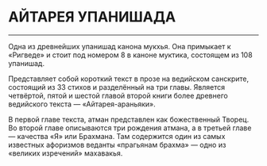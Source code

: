 # АЙТАРЕЯ УПАНИШАДА 


---
Одна из древнейших упанишад канона мукхья. Она примыкает к «Ригведе» и стоит под номером 8 в каноне муктика, состоящем из 108 упанишад.

Представляет собой короткий текст в прозе на ведийском санскрите, состоящий из 33 стихов и разделённый на три главы. Является четвёртой, пятой и шестой главой второй книги более древнего ведийского текста — «Айтарея-араньяки».

В первой главе текста, атман представлен как божественный Творец. Во второй главе описываются три рождения атмана, а в третьей главе — качества «Я» или Брахмана. Там содержится один из самых известных афоризмов веданты «прагьянам брахма» — одно из «великих изречений» махавакья.
